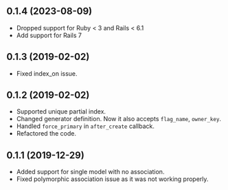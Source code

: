 ## 0.1.4 (2023-08-09)
- Dropped support for Ruby < 3 and Rails < 6.1
- Add support for Rails 7

## 0.1.3 (2019-02-02)
- Fixed index_on issue.

## 0.1.2 (2019-02-02)
- Supported unique partial index.
- Changed generator definition. Now it also accepts `flag_name`, `owner_key`.
- Handled `force_primary` in `after_create` callback.
- Refactored the code.
## 0.1.1 (2019-12-29)

- Added support for single model with no association.
- Fixed polymorphic association issue as it was not working properly.
